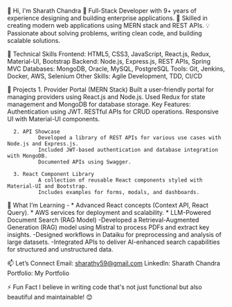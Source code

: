 👋 Hi, I'm Sharath Chandra
🚀 Full-Stack Developer with 9+ years of experience designing and building enterprise applications.
🌟 Skilled in creating modern web applications using MERN stack and REST APIs.
💡 Passionate about solving problems, writing clean code, and building scalable solutions.

🔧 Technical Skills
        Frontend: HTML5, CSS3, JavaScript, React.js, Redux, Material-UI, Bootstrap
        Backend: Node.js, Express.js, REST APIs, Spring MVC
        Databases: MongoDB, Oracle, MySQL, PostgreSQL
        Tools: Git, Jenkins, Docker, AWS, Selenium
        Other Skills: Agile Development, TDD, CI/CD

📁 Projects
      1. Provider Portal (MERN Stack)
      Built a user-friendly portal for managing providers using React.js and Node.js.
      Used Redux for state management and MongoDB for database storage.
      Key Features:
        Authentication using JWT.
        RESTful APIs for CRUD operations.
        Responsive UI with Material-UI components.

      2. API Showcase
              Developed a library of REST APIs for various use cases with Node.js and Express.js.
              Included JWT-based authentication and database integration with MongoDB.
              Documented APIs using Swagger.
    
      3. React Component Library
              A collection of reusable React components styled with Material-UI and Bootstrap.
              Includes examples for forms, modals, and dashboards.

🌱 What I’m Learning -
      * Advanced React concepts (Context API, React Query).
      * AWS services for deployment and scalability.
      * LLM-Powered Document Search (RAG Model)
        -Developed a Retrieval-Augmented Generation (RAG) model using Mistral to process PDFs and extract key insights.
        -Designed workflows in Dataiku for preprocessing and analysis of large datasets.
        -Integrated APIs to deliver AI-enhanced search capabilities for structured and unstructured data.

      
📫 Let’s Connect
      Email: sharathy59@gmail.com
      LinkedIn: Sharath Chandra
      Portfolio: My Portfolio


⚡ Fun Fact
      I believe in writing code that's not just functional but also beautiful and maintainable! 😊
